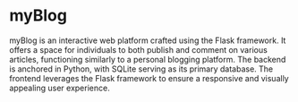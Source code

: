 # myBlog

myBlog is an interactive web platform crafted using the Flask framework. It offers a space for individuals to both publish and comment on various articles, functioning similarly to a personal blogging platform. The backend is anchored in Python, with SQLite serving as its primary database. The frontend leverages the Flask framework to ensure a responsive and visually appealing user experience.
